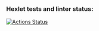 ### Hexlet tests and linter status:
[![Actions Status](https://github.com/Jekaterina111/frontend-project-12/actions/workflows/hexlet-check.yml/badge.svg)](https://github.com/Jekaterina111/frontend-project-12/actions)